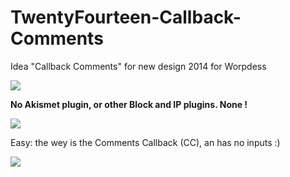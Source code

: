 TwentyFourteen-Callback-Comments
================================

Idea "Callback Comments" for new design 2014 for Worpdess

<img src="https://raw.github.com/McCouman/TwentyFourteen-Callback-Comments/master/twentyfourteen/screenshot.png">


<b>No Akismet plugin, or other Block and IP plugins. None !</b>

<img src="https://raw.github.com/McCouman/TwentyFourteen-Callback-Comments/master/twentyfourteen/ni.png">

Easy: the wey is the Comments Callback (CC), an has no inputs :)

<img src="https://raw.github.com/McCouman/TwentyFourteen-Callback-Comments/master/twentyfourteen/i.png">
